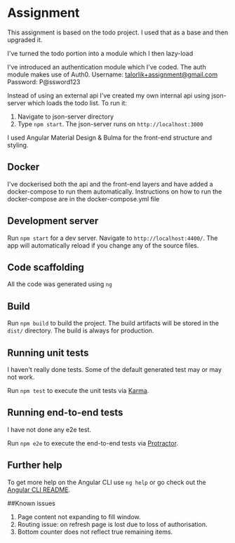 # Assignment

This assignment is based on the todo project. I used that as a base and then upgraded it.

I've turned the todo portion into a module which I then lazy-load

I've introduced an authentication module which I've coded. The auth module makes use of Auth0.
Username: talorlik+assignment@gmail.com
Password: P@ssword123

Instead of using an external api I've created my own internal api using json-server which loads the todo list.
To run it:
  1. Navigate to json-server directory
  2. Type `npm start`. The json-server runs on `http://localhost:3000`

I used Angular Material Design & Bulma for the front-end structure and styling.

## Docker

I've dockerised both the api and the front-end layers and have added a docker-compose to run them automatically.
Instructions on how to run the docker-compose are in the docker-compose.yml file

## Development server

Run `npm start` for a dev server. Navigate to `http://localhost:4400/`. The app will automatically reload if you change any of the source files.

## Code scaffolding

All the code was generated using `ng`

## Build

Run `npm build` to build the project. The build artifacts will be stored in the `dist/` directory. The build is always for production.

## Running unit tests

I haven't really done tests. Some of the default generated test may or may not work.

Run `npm test` to execute the unit tests via [Karma](https://karma-runner.github.io).

## Running end-to-end tests

I have not done any e2e test.

Run `npm e2e` to execute the end-to-end tests via [Protractor](http://www.protractortest.org/).

## Further help

To get more help on the Angular CLI use `ng help` or go check out the [Angular CLI README](https://github.com/angular/angular-cli/blob/master/README.md).

##Known issues

1. Page content not expanding to fill window.
2. Routing issue: on refresh page is lost due to loss of authorisation.
3. Bottom counter does not reflect true remaining items.

